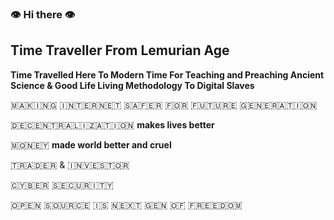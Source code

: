 ### 👁️ Hi there 👁️

## Time Traveller From Lemurian Age

**Time Travelled Here To Modern Time For Teaching and Preaching Ancient Science & Good Life Living Methodology To Digital Slaves**

🇲​​​​​🇦​​​​​🇰​​​​​🇮​​​​​🇳​​​​​🇬​​​​​ 🇮​​​​​🇳​​​​​🇹​​​​​🇪​​​​​🇷​​​​​🇳​​​​​🇪​​​​​🇹​​​​​ 🇸​​​​​🇦​​​​​🇫​​​​​🇪​​​​​🇷​​​​​ 🇫​​​​​🇴​​​​​🇷​​​​​ 🇫​​​​​🇺​​​​​🇹​​​​​🇺​​​​​🇷​​​​​🇪​​​​​ 🇬​​​​​🇪​​​​​🇳​​​​​🇪​​​​​🇷​​​​​🇦​​​​​🇹​​​​​🇮​​​​​🇴​​​​​🇳​​​​​


🇩​​​​​🇪​​​​​🇨​​​​​🇪​​​​​🇳​​​​​🇹​​​​​🇷​​​​​🇦​​​​​🇱​​​​​🇮​​​​​🇿​​​​​🇦​​​​​🇹​​​​​🇮​​​​​🇴​​​​​🇳​​​​​ **makes lives better**

🇲​​​​​🇴​​​​​🇳​​​​​🇪​​​​​🇾​​​​​ **made world better and cruel**


🇹​​​​​🇷​​​​​🇦​​​​​🇩​​​​​🇪​​​​​🇷​​​​​ & 🇮​​​​​🇳​​​​​🇻​​​​​🇪​​​​​🇸​​​​​🇹​​​​​🇴​​​​​🇷​​​​​


🇨​​​​​🇾​​​​​🇧​​​​​🇪​​​​​🇷​​​​​ 🇸​​​​​🇪​​​​​🇨​​​​​🇺​​​​​🇷​​​​​🇮​​​​​🇹​​​​​🇾​​​​​

🇴​​​​​🇵​​​​​🇪​​​​​🇳​​​​​ 🇸​​​​​🇴​​​​​🇺​​​​​🇷​​​​​🇨​​​​​🇪​​​​​ 🇮​​​​​🇸​​​​​ 🇳​​​​​🇪​​​​​🇽​​​​​🇹​​​​​ 🇬​​​​​🇪​​​​​🇳​​​​​ 🇴​​​​​🇫​​​​​ 🇫​​​​​🇷​​​​​🇪​​​​​🇪​​​​​🇩​​​​​🇴​​​​​🇲​​​​​
